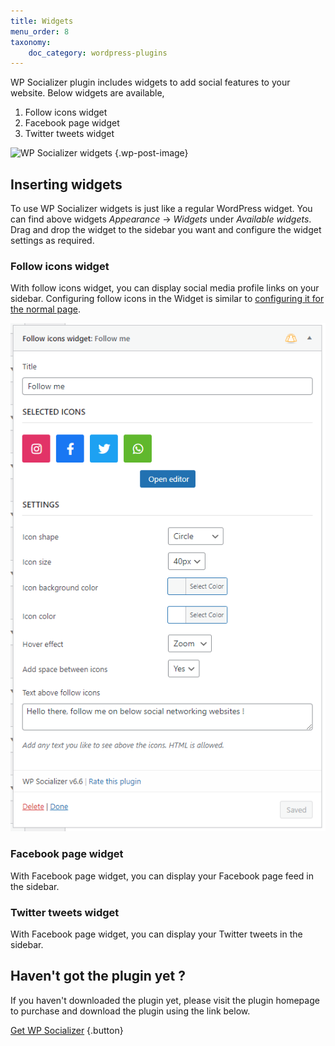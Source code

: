 ```yaml
---
title: Widgets
menu_order: 8
taxonomy:
    doc_category: wordpress-plugins
---
```


WP Socializer plugin includes widgets to add social features to your website. Below widgets are available,

1. Follow icons widget
2. Facebook page widget
3. Twitter tweets widget

![WP Socializer widgets](https://ps.w.org/wp-socializer/assets/screenshot-7.png?rev=2343238) {.wp-post-image}

## Inserting widgets

To use WP Socializer widgets is just like a regular WordPress widget. You can find above widgets _Appearance_ → _Widgets_ under _Available widgets_. Drag and drop the widget to the sidebar you want and configure the widget settings as required.

### Follow icons widget

With follow icons widget, you can display social media profile links on your sidebar. Configuring follow icons in the Widget is similar to [configuring it for the normal page](./follow-icons.md).

![WP Socializer - Follow icons widget](/_images/wpsr-doc-follow-icons-widget.png)

### Facebook page widget

With Facebook page widget, you can display your Facebook page feed in the sidebar.

### Twitter tweets widget

With Facebook page widget, you can display your Twitter tweets in the sidebar.

## Haven't got the plugin yet ?

If you haven't downloaded the plugin yet, please visit the plugin homepage to purchase and download the plugin using the link below.

[Get WP Socializer](/wordpress-plugins/wp-socializer/) {.button}